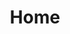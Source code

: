 ---
head:
  - - meta
    - name: baidu-site-verification
      content: codeva-Fvp1kD6Rtm
layout: home

title: Home

hero:
  name: aehyok
  text: 那个曾经的少年回来了
  tagline: Believe in yourself, there's nothing you can't do！
  image:
    src: /home.svg
    alt: logo
  actions:
    - theme: brand
      text: 更多详情
      link: /daily/
    - theme: alt
      text: 访问我的GitHub
      link: https://github.com/aehyok
    - theme: alt
      text: 关于我
      link: /me/
features:
  - icon: ⚡️ 
    title: 记录生活，记录学习
    details: 很多时候我们可以停下来，多回头看看，让那些美好的记忆成为永恒，让那些痛苦成为我们的财富
  - icon: 🖖
    title: 浅层的学习靠输入，深层的学习靠输出
    details: 简单的学习可能达到会用的目的就可以了，但想深入便会漏洞百出，让你原型毕露，所以对原理和细节的捕捉要融会贯通，更要进行系统性的学习
  - icon: 🛠️
    title: 读源码和发博客
    details: 读懂别人的代码，就像同他人进行交谈，而博客则更像是会自己学习成果的一种展示，最重要的是取悦自己，而非在意那些
---